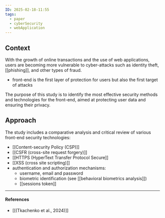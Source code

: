 ```yaml
---
ID: 2025-02-18-11:55
tags:
  - paper
  - cyberSecurity
  - webApplication
---
```

## Context

With the growth of online transactions and the use of web applications, users are becoming more vulnerable to cyber-attacks such as identity theft, [[phishing]], and other types of fraud.
- front-end is the first layer of protection for users but also the first target of attacks

The purpose of this study is to identify the most effective security methods and technologies for the front-end, aimed at protecting user data and ensuring their privacy.
## Approach

The study includes a comparative analysis and critical review of various front-end security technologies:
- [[Content-security Policy (CSP)]]
- [[CSFR (cross-site request forgery)]]
- [[HTTPS (HyperText Transfer Protocol Secure]]
- [[XSS (cross site scripting)]]
- authentication and authorization mechanisms:
	- username, email and password
	- biometric identification (see [[behavioral biometrics analysis]])
	- [[sessions token]]

---
#### References
- [[(Tkachenko et al., 2024)]]